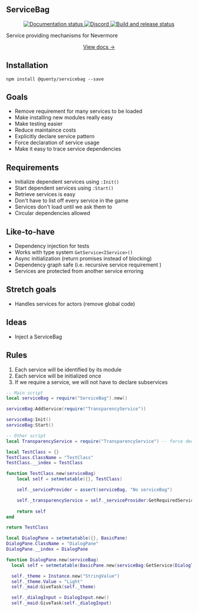 ## ServiceBag
<div align="center">
  <a href="http://quenty.github.io/NevermoreEngine/">
    <img src="https://github.com/Quenty/NevermoreEngine/actions/workflows/docs.yml/badge.svg" alt="Documentation status" />
  </a>
  <a href="https://discord.gg/mhtGUS8">
    <img src="https://img.shields.io/discord/385151591524597761?color=5865F2&label=discord&logo=discord&logoColor=white" alt="Discord" />
  </a>
  <a href="https://github.com/Quenty/NevermoreEngine/actions">
    <img src="https://github.com/Quenty/NevermoreEngine/actions/workflows/build.yml/badge.svg" alt="Build and release status" />
  </a>
</div>

Service providing mechanisms for Nevermore

<div align="center"><a href="https://quenty.github.io/NevermoreEngine/api/ServiceBag">View docs →</a></div>

## Installation
```
npm install @quenty/servicebag --save
```

## Goals
- Remove requirement for many services to be loaded
- Make installing new modules really easy
- Make testing easier
- Reduce maintaince costs
- Explicitly declare service pattern
- Force declaration of service usage
- Make it easy to trace service dependencies

## Requirements

- Initialize dependent services using `:Init()`
- Start dependent services using `:Start()`
- Retrieve services is easy
- Don't have to list off every service in the game
- Services don't load until we ask them to
- Circular dependencies allowed

## Like-to-have

- Dependency injection for tests
- Works with type system `GetService<IService>()`
- Async initialization (return promises instead of blocking)
- Dependency graph safe (i.e. recursive service requirement )
- Services are protected from another service erroring

## Stretch goals
- Handles services for actors (remove global code)

## Ideas
- Inject a ServiceBag

## Rules

1. Each service will be identified by its module
2. Each service will be initialized once
3. If we require a service, we will not have to declare subservices

```lua
-- Main script
local serviceBag = require("ServiceBag").new()

serviceBag:AddService(require("TransparencyService"))

serviceBag:Init()
serviceBag:Start()
```

```lua
-- Other script
local TransparencyService = require("TransparencyService") -- force declaration at top

local TestClass = {}
TestClass.ClassName = "TestClass"
TestClass.__index = TestClass

function TestClass.new(serviceBag)
	local self = setmetatable({}, TestClass)

	self._serviceProvider = assert(serviceBag, "No serviceBag")

	self._transparencyService = self._serviceProvider:GetRequiredService(TransparencyService)
	
	return self
end

return TestClass
```

```lua
local DialogPane = setmetatable({}, BasicPane)
DialogPane.ClassName = "DialogPane"
DialogPane.__index = DialogPane

function DialogPane.new(serviceBag)
  local self = setmetatable(BasicPane.new(serviceBag:GetService(DialogTemplatesClient):Clone("DialogPaneTemplate")), DialogPane)

  self._theme = Instance.new("StringValue")
  self._theme.Value = "Light"
  self._maid:GiveTask(self._theme)

  self._dialogInput = DialogInput.new()
  self._maid:GiveTask(self._dialogInput)

```